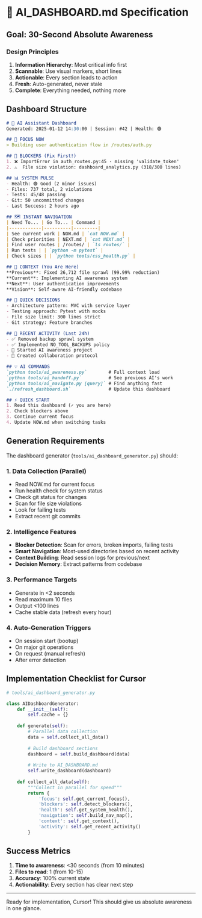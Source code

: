 # 🎯 AI_DASHBOARD.md Specification

## Goal: 30-Second Absolute Awareness

### Design Principles
1. **Information Hierarchy**: Most critical info first
2. **Scannable**: Use visual markers, short lines
3. **Actionable**: Every section leads to action
4. **Fresh**: Auto-generated, never stale
5. **Complete**: Everything needed, nothing more

## Dashboard Structure

```markdown
# 🤖 AI Assistant Dashboard
Generated: 2025-01-12 14:30:00 | Session: #42 | Health: 🟢

## 🎯 FOCUS NOW
> Building user authentication flow in /routes/auth.py

## 🚨 BLOCKERS (Fix First!)
1. ❌ ImportError in auth_routes.py:45 - missing 'validate_token'
2. ⚠️  File size violation: dashboard_analytics.py (318/300 lines)

## 📊 SYSTEM PULSE
- Health: 🟢 Good (2 minor issues)
- Files: 737 total, 2 violations
- Tests: 45/48 passing
- Git: 50 uncommitted changes
- Last Success: 2 hours ago

## 🗺️ INSTANT NAVIGATION
| Need To... | Go To... | Command |
|------------|----------|---------|
| See current work | NOW.md | `cat NOW.md` |
| Check priorities | NEXT.md | `cat NEXT.md` |
| Find user routes | /routes/ | `ls routes/` |
| Run tests | | `python -m pytest` |
| Check sizes | | `python tools/css_health.py` |

## 📍 CONTEXT (You Are Here)
**Previous**: Fixed 26,712 file sprawl (99.99% reduction)
**Current**: Implementing AI awareness system
**Next**: User authentication improvements
**Vision**: Self-aware AI-friendly codebase

## 🧠 QUICK DECISIONS
- Architecture pattern: MVC with service layer
- Testing approach: Pytest with mocks
- File size limit: 300 lines strict
- Git strategy: Feature branches

## 🔄 RECENT ACTIVITY (Last 24h)
- ✅ Removed backup sprawl system
- ✅ Implemented NO_TOOL_BACKUPS policy
- 🔄 Started AI awareness project
- 📝 Created collaboration protocol

## 💡 AI COMMANDS
`python tools/ai_awareness.py`        # Full context load
`python tools/ai_handoff.py`          # See previous AI's work  
`python tools/ai_navigate.py [query]` # Find anything fast
`./refresh_dashboard.sh`              # Update this dashboard

## ⚡ QUICK START
1. Read this dashboard (✓ you are here)
2. Check blockers above
3. Continue current focus
4. Update NOW.md when switching tasks
```

## Generation Requirements

The dashboard generator (`tools/ai_dashboard_generator.py`) should:

### 1. Data Collection (Parallel)
- Read NOW.md for current focus
- Run health check for system status
- Check git status for changes
- Scan for file size violations
- Look for failing tests
- Extract recent git commits

### 2. Intelligence Features
- **Blocker Detection**: Scan for errors, broken imports, failing tests
- **Smart Navigation**: Most-used directories based on recent activity
- **Context Building**: Read session logs for previous/next
- **Decision Memory**: Extract patterns from codebase

### 3. Performance Targets
- Generate in <2 seconds
- Read maximum 10 files
- Output <100 lines
- Cache stable data (refresh every hour)

### 4. Auto-Generation Triggers
- On session start (bootup)
- On major git operations
- On request (manual refresh)
- After error detection

## Implementation Checklist for Cursor

```python
# tools/ai_dashboard_generator.py

class AIDashboardGenerator:
    def __init__(self):
        self.cache = {}
        
    def generate(self):
        # Parallel data collection
        data = self.collect_all_data()
        
        # Build dashboard sections
        dashboard = self.build_dashboard(data)
        
        # Write to AI_DASHBOARD.md
        self.write_dashboard(dashboard)
        
    def collect_all_data(self):
        """Collect in parallel for speed"""
        return {
            'focus': self.get_current_focus(),
            'blockers': self.detect_blockers(),
            'health': self.get_system_health(),
            'navigation': self.build_nav_map(),
            'context': self.get_context(),
            'activity': self.get_recent_activity()
        }
```

## Success Metrics
1. **Time to awareness**: <30 seconds (from 10 minutes)
2. **Files to read**: 1 (from 10-15)
3. **Accuracy**: 100% current state
4. **Actionability**: Every section has clear next step

---

Ready for implementation, Cursor! This should give us absolute awareness in one glance.